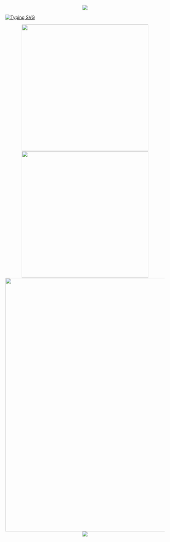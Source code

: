 <p align="center"> <img src="https://capsule-render.vercel.app/api?type=waving&color=timeGradient&height=300&&section=header&text=HI%20THERE&fontSize=90&fontAlign=50&fontAlignY=30&desc=I%20am%20ChenXi&descAlign=50&descSize=30&descAlignY=60&animation=twinkling" /> </p>
<a href="https://git.io/typing-svg"><img src="https://readme-typing-svg.demolab.com?font=Fira+Code&pause=1000&width=435&lines=Joint+Regulation+of+Cardiovascular+System+and+Gut+Microbiota" alt="Typing SVG" /></a>


<p align="center">
<!-- https://github.com/anuraghazra/github-readme-stats -->
<img align="center" width="400" src="https://github-readme-stats.vercel.app/api?username=Jxuanrui&theme=transparent&include_all_commits=true&show_icons=true&hide_border=true" />
<!-- https://github.com/DenverCoder1/github-readme-streak-stats -->
<img align="center" width="400" src="https://streak-stats.demolab.com?user=Jxuanrui&theme=transparent&date_format=%5BY.%5Dn.j&hide_border=true" />
<br/>

<!-- https://github.com/Ashutosh00710/github-readme-activity-graph -->
<img width="800" src="https://github-readme-activity-graph.vercel.app/graph?username=Jxuanrui&theme=github-compact&hide_border=true&area=true">
<br/>

<!-- https://github.com/tandpfun/skill-icons -->
<img align="center" src="https://skillicons.dev/icons?i=py,r,html,css,js&theme=light" />
</p>

